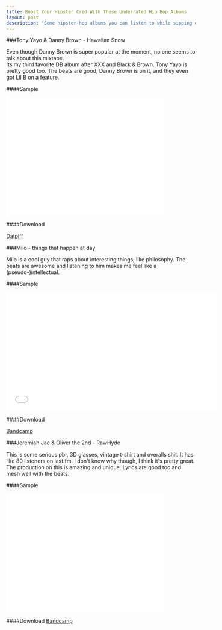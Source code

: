 ```yaml
---
title: Boost Your Hipster Cred With These Underrated Hip Hop Albums
layout: post
description: "Some hipster-hop albums you can listen to while sipping espresso and reading pitchfork through your oversized glasses."
---
```


###Tony Yayo & Danny Brown - Hawaiian Snow

Even though Danny Brown is super popular at the moment, no one seems to talk about this mixtape.  
Its my third favorite DB album after XXX and Black & Brown.  Tony Yayo is pretty good too.  The beats are good, Danny Brown is on it, 
and they even got Lil B on a feature.

####Sample

<iframe width="420" height="315" src="//www.youtube.com/embed/-CwHWigzVoc" frameborder="0" allowfullscreen></iframe>
  
####Download

[Datpiff](http://www.datpiff.com/Tony-Yayo-Danny-Brown-Hawaiian-Snow-mixtape.320670.html)

###Milo - things that happen at day

Milo is a cool guy that raps about interesting things, like philosophy.  The beats are awesome and
listening to him makes me feel like a (pseudo-)intellectual.  

####Sample

<iframe width="560" height="315" src="//www.youtube.com/embed/qXzouMb3BFg" frameborder="0" allowfullscreen></iframe>
  
####Download

[Bandcamp](http://hellfyreclub.bandcamp.com/album/things-that-happen-at-day)

###Jeremiah Jae & Oliver the 2nd - RawHyde

This is some serious pbr, 3D glasses, vintage t-shirt and overalls shit.  It has like 80 listeners on last.fm.  I don't know why though,
I think it's pretty great.  The production on this is amazing and unique.  Lyrics are good too and mesh well with the beats.

####Sample
<iframe width="420" height="315" src="//www.youtube.com/embed/Fx00yeURyf4" frameborder="0" allowfullscreen></iframe>

####Download
[Bandcamp](http://yellowmaskcxllective.bandcamp.com/album/rawhyde)


